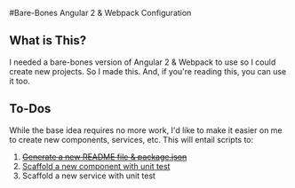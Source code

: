 #Bare-Bones Angular 2 & Webpack Configuration

## What is This?

I needed a bare-bones version of Angular 2 & Webpack to use so I could create new projects.
So I made this. And, if you're reading this, you can use it too.

## To-Dos

While the base idea requires no more work, I'd like to make it easier on me to create new
components, services, etc. This will entail scripts to:

1. ~~[Generate a new README file & package.json](https://github.com/gonzofish/ng2-webpack-bare/issues/1)~~
2. [Scaffold a new component with unit test](https://github.com/gonzofish/ng2-webpack-bare/issues/2)
3. Scaffold a new service with unit test